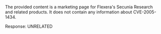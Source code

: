 The provided content is a marketing page for Flexera's Secunia Research and related products. It does not contain any information about CVE-2005-1434.

Response: UNRELATED